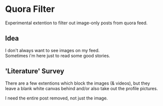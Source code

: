 # Quora Filter
Experimental extention to filter out image-only posts from quora feed.

## Idea
I don't always want to see images on my feed.<br>
Sometimes i'm here just to read some good stories.

## 'Literature' Survey
There are a few extentions which block the images (& videos), but they leave a blank white canvas behind and/or also take out the profile pictures.

I need the entire post removed, not just the image.